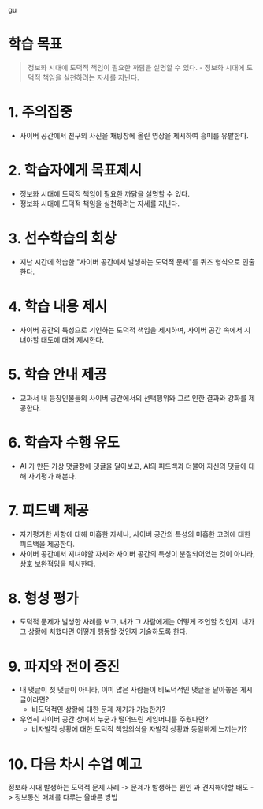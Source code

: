 gu
# 학습 목표
> 정보화 시대에 도덕적 책임이 필요한 까닭을 설명할 수 있다. - 
> 정보화 시대에 도덕적 책임을 실천하려는 자세를 지닌다.
# 1. 주의집중
- 사이버 공간에서 친구의 사진을 채팅창에 올린 영상을 제시하여 흥미를 유발한다.
# 2. 학습자에게 목표제시
-  정보화 시대에 도덕적 책임이 필요한 까닭을 설명할 수 있다. 
-  정보화 시대에 도덕적 책임을 실천하려는 자세를 지닌다.
# 3. 선수학습의 회상
- 지난 시간에 학습한 "사이버 공간에서 발생하는 도덕적 문제"를 퀴즈 형식으로 인출한다.
# 4. 학습 내용 제시
- 사이버 공간의 특성으로 기인하는 도덕적 책임을 제시하며, 사이버 공간 속에서 지녀야할 태도에 대해 제시한다.
# 5. 학습 안내 제공
- 교과서 내 등장인물들의 사이버 공간에서의 선택행위와 그로 인한 결과와 강화를 제공한다.
# 6. 학습자 수행 유도
- AI 가 만든 가상 댓글창에 댓글을 달아보고, AI의 피드백과 더불어 자신의 댓글에 대해 자기평가 해본다.
# 7. 피드백 제공
- 자기평가한 사항에 대해 미흡한 자세나, 사이버 공간의 특성의 미흡한 고려에 대한 피드백을 제공한다.
- 사이버 공간에서 지녀야할 자세와 사이버 공간의 특성이 분절되어있는 것이 아니라, 상호 보완적임을 제시한다.
# 8. 형성 평가
- 도덕적 문제가 발생한 사례를 보고, 내가 그 사람에게는 어떻게 조언할 것인지. 내가 그 상황에 처했다면 어떻게 행동할 것인지 기술하도록 한다.
# 9. 파지와 전이 증진
- 내 댓글이 첫 댓글이 아니라, 이미 많은 사람들이 비도덕적인 댓글을 달아놓은 게시글이라면?
	- 비도덕적인 상황에 대한 문제 제기가 가능한가?
- 우연히 사이버 공간 상에서 누군가 떨어뜨린 게임머니를 주웠다면?
	- 비자발적 상황에 대한 도덕적 책임의식을 자발적 상황과 동일하게 느끼는가?

# 10. 다음 차시 수업 예고
정보화 시대 발생하는 도덕적 문제 사례 -> 문제가 발생하는 원인 과 견지해야할 태도 -> 정보통신 매체를 다루는 올바른 방법 